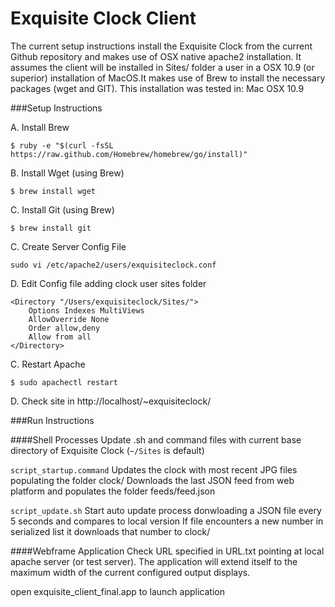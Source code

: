 Exquisite Clock Client 
======================

The current setup instructions install the Exquisite Clock from the current Github repository and makes use of OSX native apache2 installation. It assumes the client will be installed in Sites/ folder a user in a OSX 10.9 (or superior) installation of MacOS.It makes use of Brew to install the necessary packages (wget and GIT). This installation was tested in: Mac OSX 10.9 

###Setup Instructions

A. Install Brew

```$ ruby -e "$(curl -fsSL https://raw.github.com/Homebrew/homebrew/go/install)"```

B. Install Wget (using Brew)

```$ brew install wget```

C. Install Git (using Brew)

```$ brew install git```


C. Create Server Config File

```sudo vi /etc/apache2/users/exquisiteclock.conf```

D. Edit Config file adding clock user sites folder

```
<Directory "/Users/exquisiteclock/Sites/">
    Options Indexes MultiViews
    AllowOverride None
    Order allow,deny
    Allow from all
</Directory>
```

C. Restart Apache

```$ sudo apachectl restart```

D. Check site in http://localhost/~exquisiteclock/

###Run  Instructions

####Shell Processes
Update .sh and command files with current base directory of Exquisite Clock (```~/Sites``` is default)

```script_startup.command```
Updates the clock with most recent JPG files populating the folder clock/
Downloads the last JSON feed from web platform and populates the folder feeds/feed.json


```script_update.sh```
Start auto update process donwloading a JSON file every 5 seconds and compares to local version
If file encounters a new number in serialized list it downloads that number to clock/

####Webframe Application
Check URL specified in URL.txt pointing at local apache server (or test server). The application will extend itself to the maximum width of the current configured output displays.

open exquisite_client_final.app to launch application

